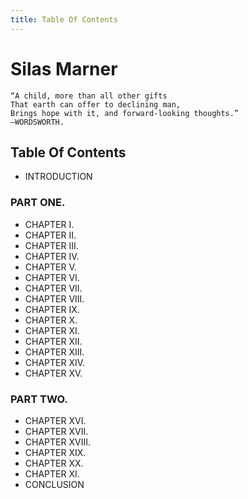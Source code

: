 ```yaml
---
title: Table Of Contents
---
```

# Silas Marner
    “A child, more than all other gifts
    That earth can offer to declining man,
    Brings hope with it, and forward-looking thoughts.”
    —WORDSWORTH.
## Table Of Contents
- INTRODUCTION
### PART ONE.
- CHAPTER I.
- CHAPTER II.
- CHAPTER III.
- CHAPTER IV.
- CHAPTER V.
- CHAPTER VI.
- CHAPTER VII.
- CHAPTER VIII.
- CHAPTER IX.
- CHAPTER X.
- CHAPTER XI.
- CHAPTER XII.
- CHAPTER XIII.
- CHAPTER XIV.
- CHAPTER XV.
### PART TWO.
- CHAPTER XVI.
- CHAPTER XVII.
- CHAPTER XVIII.
- CHAPTER XIX.
- CHAPTER XX.
- CHAPTER XI.
- CONCLUSION
